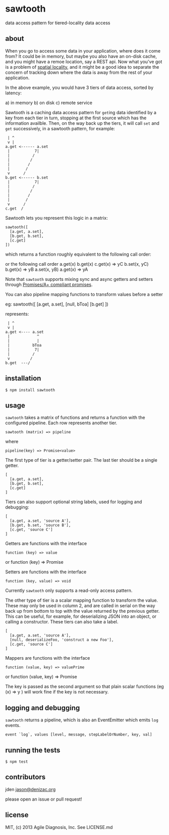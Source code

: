 # sawtooth
data access pattern for tiered-locality data access

## about

When you go to access some data in your application, where does it come from? It could be in memory, but maybe you also have an on-disk cache, and you might have a remoe location, say a REST api. Now what you've got is a problem of [spatial locality](http://en.wikipedia.org/wiki/Locality_of_reference), and it might be a good idea to separate the concern of tracking down where the data is away from the rest of your application.

In the above example, you would have 3 tiers of data access, sorted by latency:

a) in memory
b) on disk
c) remote service

Sawtooth is a caching data access pattern for `get`ing data identified by a key from each tier in turn, stopping at the first source which has the information availble. Then, on the way back up the tiers, it will call `set` and `get` successively, in a sawtooth pattern, for example:

     | ^
     v |
    a.get <------ a.set
     |           7|
     |          /
     |         /
     |        /
     |       /
     v      /
    b.get <------ b.set
     |           7|
     |          /
     |         /
     |        /
     |       /
     v      /
    c.get  /

Sawtooth lets you represent this logic in a matrix:

    sawtooth([
      [a.get, a.set],
      [b.get, b.set],
      [c.get]
    ])

which returns a function roughly equivalent to the following call order:

  or the following call order
  a.get(x)
  b.get(x)
  c.get(x)
  => yC
  b.set(x, yC)
  b.get(x)
  => yB
  a.set(x, yB)
  a.get(x)
  => yA

Note that `sawtooth` supports mixing sync and async getters and setters through [Promises/A+ compliant promises](https://github.com/promises-aplus/promises-spec).

You can also pipeline mapping functions to transform values before a setter

  eg:
    sawtooth([
      [a.get, a.set],
      [null, bToa]
      [b.get]
    ])

  represents:

     | ^
     v |
    a.get <---- a.set
     |            ^
     |            |
     |          bToa
     |           7|
     |          /
     v         /
    b.get  ---/

## installation

    $ npm install sawtooth

## usage

`sawtooth` takes a matrix of functions and returns a function with the configured pipeline. Each row represents another tier.

    sawtooth (matrix) => pipeline

where

    pipeline(key) => Promise<value>

The first type of tier is a getter/setter pair. The last tier should be a single getter.

    [
      [a.get, a.set],
      [b.get, b.set],
      [c.get]
    ]

Tiers can also support optional string labels, used for logging and debugging:

    [
      [a.get, a.set, 'source A'],
      [b.get, b.set, 'source B'],
      [c.get, 'source C']
    ]

Getters are functions with the interface

    function (key) => value
or
    function (key) => Promise<value>

Setters are functions with the interface

    function (key, value) => void

Currently `sawtooth` only supports a read-only access pattern.

The other type of tier is a scalar mapping function to transform the value. These may only be used in column 2, and are called in serial on the way back up from bottom to top with the value returned by the previous getter. This can be useful, for example, for deserializing JSON into an object, or calling a constructor. These tiers can also take a label.

    [
      [a.get, a.set, 'source A'],
      [null, deserializeFoo, 'construct a new Foo'],
      [c.get, 'source C']
    ]

Mappers are functions with the interface

    function (value, key) => valuePrime
or
    function (value, key) => Promise<valuePrime>

The key is passed as the second argument so that plain scalar functions (eg (x) => y ) will work fine if the key is not necessary.

## logging and debugging

`sawtooth` returns a pipeline, which is also an EventEmitter which emits `log` events.

    event `log`, values [level, message, stepLabelOrNumber, key, val]


## running the tests

    $ npm test

## contributors

jden <jason@denizac.org>

please open an issue or pull request!

## license

MIT, (c) 2013 Agile Diagnosis, Inc. See LICENSE.md
